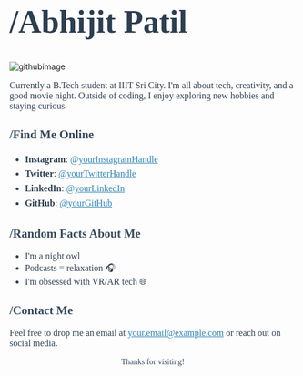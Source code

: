 <h1 style="font-family: Georgia, serif; ;font-size: 56px; color: #2c3e50;">/Abhijit Patil</h1>



![githubimage](https://github.com/user-attachments/assets/f569edb3-e193-4c33-a83f-2a7df7e374a1)


<p style="font-family: Georgia, serif; font-size: 16px; color: #2c3e50;">
Currently a B.Tech student at IIIT Sri City. I'm all about tech, creativity, and a good movie night. Outside of coding, I enjoy exploring new hobbies and staying curious.
</p>

<h2 style="font-family: Georgia, serif; color: #34495e;">/Find Me Online </h2>
<ul style="font-family: Georgia, serif; font-size: 16px; color: #2c3e50; line-height: 1.6;">
  <li><strong>Instagram</strong>: <a href="https://instagram.com/yourInstagramHandle" style="color: #2980b9;">@yourInstagramHandle</a></li>
  <li><strong>Twitter</strong>: <a href="https://twitter.com/yourTwitterHandle" style="color: #2980b9;">@yourTwitterHandle</a></li>
  <li><strong>LinkedIn</strong>: <a href="https://linkedin.com/in/yourLinkedIn" style="color: #2980b9;">@yourLinkedIn</a></li>
  <li><strong>GitHub</strong>: <a href="https://github.com/yourGitHub" style="color: #2980b9;">@yourGitHub</a></li>
</ul>

<h2 style="font-family: Georgia, serif; color: #34495e;">/Random Facts About Me </h2>
<ul style="font-family: Georgia, serif; font-size: 16px; color: #2c3e50;">
  <li>I'm a night owl 🌙</li>
  <li>Podcasts = relaxation 🎧</li>
  <li>I'm obsessed with VR/AR tech 🌐</li>
</ul>

<h2 style="font-family: Georgia, serif; color: #34495e;">/Contact Me </h2>
<p style="font-family: Georgia, serif; font-size: 16px; color: #2c3e50;">
Feel free to drop me an email at <a href="mailto:your.email@example.com" style="color: #2980b9;">your.email@example.com</a> or reach out on social media.
</p>

<p style="font-family: Georgia, serif; text-align: center; color: #34495e;">Thanks for visiting!</p>
